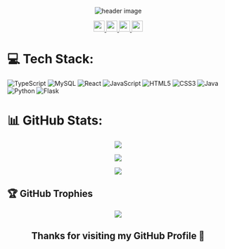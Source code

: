 
<p align="center">
  <img src="https://media-exp1.licdn.com/dms/image/D5616AQEMy4G7U4dThQ/profile-displaybackgroundimage-shrink_350_1400/0/1670574176712?e=1675900800&v=beta&t=WJ5UtG_rnYgU1tPNVYAhexgcAcvY1Dh4GFu6IDBsKZ8" alt="header image"/>
</p>

<p align="center">
  <a href="https://twitter.com/Pr17anshu">
    <img src="https://img.shields.io/badge/-Twitter-03a9fc" height=25/>
  </a>
   <a href="https://priyansu.vercel.app/">
    <img src="https://img.shields.io/badge/-Portfolio-fcc203" height=25/>
  </a>
  <a href="https://www.linkedin.com/in/priyanshu-maurya/">
    <img src="https://img.shields.io/badge/-Linkedin-0681bf" height=25/>
  </a>
   <a href="mailto:pr17anshu@gmail.com">
    <img src="https://img.shields.io/badge/-Email-0bb806" height=25/>
  </a>
</p>

<!-- > **Let my projects speak about me** -->

<!-- ## Projects 👨‍💻


### <img src="https://ytmp.itsvg.in/PicsArt_11-13-11.55.52.png" width="16px" />  YTMP : YouTube Music Player 
[YTMP : YouTube Music Player]() is the First and the Only YouTube Music Player that lets you play any youtube video as audio with tons of features such as Background play, Playlist merger, No Ads, and many more for free while saving up to 98% of your data.

### <img src="https://capturemytweet.in/logo.png" width="16px" />  Capture my Tweet
Presenting [Capture my Tweet]() , Turn your tweets into wonderful images and post them anywhere! Tons of Features and Customisations, all for free ! 

### <img src="https://metaseo.itsvg.in/logo.png" width="16px" />  metaSEO : Meta tags for best SEO
[metaSEO]() lets you generate meta tags in one click for the best SEO of your website, rank high in search results, and appear unique when someone shares your link!

### <img src="https://visitcount.itsvg.in/logo.png" width="16px" />  Visit Count Pro
[Visit Count Pro]() is More than just a Visit Counter. Best Customization, Realtime Analytics, Best No-Code Solution, Works everywhere, all for free !

### <img src="https://gprm.itsvg.in/logo.png" width="16px" />  GPRM : GitHub Profile ReadMe Maker
[GPRM]() is the Best Profile Generator, Create your perfect GitHub Profile ReadMe in the best possible way. Lots of features and tools included, all for free !

### <img src="https://blazeup.itsvg.in/logo.png" width="16px" /> BlazeUp
[BlazeUp]() provides Blazzzing fast responses directly to your inbox. Endless Integrations, Countless awesome things to do with BlazeUp. -->


# 💻 Tech Stack:
![TypeScript](https://img.shields.io/badge/typescript-%23007ACC.svg?style=for-the-badge&logo=typescript&logoColor=white) 
![MySQL](https://img.shields.io/badge/mysql-%2300f.svg?style=for-the-badge&logo=mysql&logoColor=white) ![React](https://img.shields.io/badge/react-%2320232a.svg?style=for-the-badge&logo=react&logoColor=%2361DAFB) 
![JavaScript](https://img.shields.io/badge/javascript-%23323330.svg?style=for-the-badge&logo=javascript&logoColor=%23F7DF1E) 
![HTML5](https://img.shields.io/badge/html5-%23E34F26.svg?style=for-the-badge&logo=html5&logoColor=white) ![CSS3](https://img.shields.io/badge/css3-%231572B6.svg?style=for-the-badge&logo=css3&logoColor=white) ![Java](https://img.shields.io/badge/java-%23ED8B00.svg?style=for-the-badge&logo=java&logoColor=white) ![Python](https://img.shields.io/badge/python-3670A0?style=for-the-badge&logo=python&logoColor=ffdd54) ![Flask](https://img.shields.io/badge/flask-%23000.svg?style=for-the-badge&logo=flask&logoColor=white)


# 📊 GitHub Stats:

<p align="center">
<img src="https://github-readme-stats.vercel.app/api?username=PriyansuMaurya&theme=dark&hide_border=false&include_all_commits=true&count_private=true" />
</p>


<p align="center">
<img src="https://github-readme-streak-stats.herokuapp.com/?user=PriyansuMaurya&theme=dark&hide_border=false" />
</p>

<p align="center">
<img src="https://github-readme-stats.vercel.app/api/top-langs/?username=PriyansuMaurya&theme=dark&hide_border=false&include_all_commits=true&count_private=true&layout=compact" />
</p>



## 🏆 GitHub Trophies


<p align="center">
<img src="https://github-profile-trophy.vercel.app/?username=PriyansuMaurya&theme=discord&no-frame=false&no-bg=false&margin-w=4" />
</p>

<div align="center">

## Thanks for visiting my GitHub Profile 🚀

</div>

<!-- ``` java
if (codeWorking){
            while (codeQuality < perfectCode){
                codeQuality++;
            }
        }
``` -->

<!-- 
<p align="right">
  <a href="https://visitcount.itsvg.in">
    <img src="https://visitcount.itsvg.in/api?id=PriyansuMaurya&icon=" height=30 width=180/>
  </a>
</p> -->


<!-- 
<p align="center">
  <br/>
 ||||||||||||------------^v^v^v^v^v^v^v^v^v^v^v^v^v^v^v^v^v^v^v^v^v^v^v^v^v^v^v^v^v^------------||||||||||||
</p> -->



